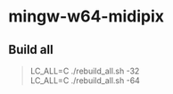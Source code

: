# mingw-w64-midipix

## Build all
 > LC_ALL=C ./rebuild_all.sh -32  
 > LC_ALL=C ./rebuild_all.sh -64  
